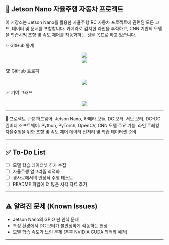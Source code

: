 🚗 Jetson Nano 자율주행 자동차 프로젝트
---
이 저장소는 Jetson Nano를 활용한 자율주행 RC 자동차 프로젝트에 관련된 모든 코드, 데이터 및 문서를 포함합니다.
카메라로 감지한 라인을 추적하고, CNN 기반의 모델을 학습시켜 조향 및 속도 제어를 자동화하는 것을 목표로 하고 있습니다.

✨ GitHub 통계
<p align="center"> <img src="https://github-readme-stats.vercel.app/api?username=max312444&show_icons=true&theme=purple&hide_border=true&count_private=true&include_all_commits=true"/><br/> <img src="https://github-readme-stats.vercel.app/api/top-langs/?username=max312444&layout=compact&theme=purple&hide_border=true"/> </p>
🏆 GitHub 트로피
<p align="center"> <img src="https://github-profile-trophy.vercel.app/?username=max312444&theme=gruvbox_purple&no-frame=true&no-bg=true"/> </p>
📈 기여 그래프
<p align="center"> <img src="https://github-readme-activity-graph.vercel.app/graph?username=max312444&theme=high-contrast"/> </p>

---

📂 프로젝트 구성
하드웨어:
Jetson Nano, 카메라 모듈, DC 모터, 서보 모터, DC-DC 컨버터
소프트웨어: Python, PyTorch, OpenCV, CNN 모델
주요 기능:
라인 트레킹
자율주행을 위한 조향 및 속도 제어
데이터 전처리 및 학습 데이터셋 준비

---

## ✅ To-Do List

- [ ] 모델 학습 데이터셋 추가 수집  
- [ ] 자율주행 알고리즘 최적화  
- [ ] 경사로에서의 안정적 주행 테스트  
- [ ] README 파일에 더 많은 시각 자료 추가  

---

## ⚠️ 알려진 문제 (Known Issues)

- Jetson Nano의 GPIO 핀 인식 문제  
- 특정 환경에서 DC 모터가 불안정하게 작동하는 현상  
- 모델 학습 속도가 느린 문제 (추후 NVIDIA CUDA 최적화 예정)  

---
